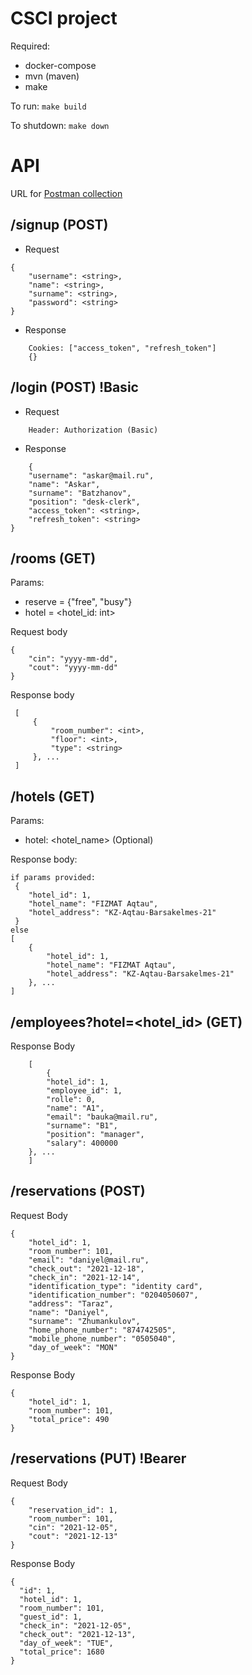 
# CSCI project

Required:
- docker-compose
- mvn (maven)
- make
  
To run:
`make build`

To shutdown:
`make down`


# API 
URL for [Postman collection](https://www.getpostman.com/collections/f5b8e74c4c9600830c67)

## /signup (POST) 

- Request
```
{
    "username": <string>,
    "name": <string>,
    "surname": <string>,
    "password": <string>
}
```
- Response
```
    Cookies: ["access_token", "refresh_token"]
    {}
```
## /login (POST) !Basic 
- Request
```
    Header: Authorization (Basic)
```
- Response
```
    {
    "username": "askar@mail.ru",
    "name": "Askar",
    "surname": "Batzhanov",
    "position": "desk-clerk",
    "access_token": <string>,
    "refresh_token": <string>
}
```


## /rooms (GET)
 Params: 
- reserve = {"free", "busy"}
- hotel = <hotel_id: int>

Request body
```
{
    "cin": "yyyy-mm-dd",
    "cout": "yyyy-mm-dd"
}
```

Response body 
```
 [
     {
         "room_number": <int>,
         "floor": <int>,
         "type": <string>
     }, ...
 ]
```

## /hotels (GET) 
Params:
- hotel: <hotel_name> (Optional)

Response body:
```
if params provided:
 {
    "hotel_id": 1,
    "hotel_name": "FIZMAT Aqtau",
    "hotel_address": "KZ-Aqtau-Barsakelmes-21"
 }
else 
[
    {
        "hotel_id": 1,
        "hotel_name": "FIZMAT Aqtau",
        "hotel_address": "KZ-Aqtau-Barsakelmes-21"
    }, ...
]
```

## /employees?hotel=<hotel_id> (GET)

Response Body
```
    [
        {
        "hotel_id": 1,
        "employee_id": 1,
        "rolle": 0,
        "name": "A1",
        "email": "bauka@mail.ru",
        "surname": "B1",
        "position": "manager",
        "salary": 400000
    }, ...
    ]
```

## /reservations (POST) 

Request Body
```
{
    "hotel_id": 1,
    "room_number": 101,
    "email": "daniyel@mail.ru",
    "check_out": "2021-12-18",
    "check_in": "2021-12-14",
    "identification_type": "identity card",
    "identification_number": "0204050607",
    "address": "Taraz",
    "name": "Daniyel",
    "surname": "Zhumankulov",
    "home_phone_number": "874742505",
    "mobile_phone_number": "0505040",
    "day_of_week": "MON"
}
```
Response Body
```
{
    "hotel_id": 1,
    "room_number": 101,
    "total_price": 490
}
```

## /reservations (PUT) !Bearer
Request Body
```
{
    "reservation_id": 1,
    "room_number": 101,
    "cin": "2021-12-05",
    "cout": "2021-12-13"
}
```

Response Body
```
{
  "id": 1,
  "hotel_id": 1,
  "room_number": 101,
  "guest_id": 1,
  "check_in": "2021-12-05",
  "check_out": "2021-12-13",
  "day_of_week": "TUE",
  "total_price": 1680
}
```